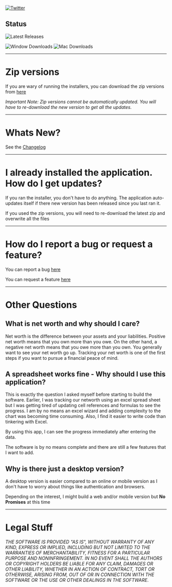 [![Twitter](https://img.shields.io/twitter/url/https/github.com/AnkurSheel/Newt.svg?style=social&label=Help%20spread%20the%20word)](https://twitter.com/intent/tweet?text=Check%20out%20newt%20-%20A%20networth%20Tracker&url=https://github.com/AnkurSheel/Newt&hashtags=Newt,Networth)

## Status 

![Latest Releases](https://img.shields.io/github/release/AnkurSheel/Newt.svg?label=Latest%20release)

![Window Downloads](https://img.shields.io/github/downloads/AnkurSheel/Newt/Newt-Setup.exe.svg?label=Window%20Downloads)
![Mac Downloads](https://img.shields.io/github/downloads/AnkurSheel/Newt/Newt-mac.dmg.svg?label=Mac%20Downloads)
<!-- ![Linux Downloads](https://img.shields.io/github/downloads/AnkurSheel/Newt/Newt-linux.AppImage.svg?label=Linux%20Downloads) -->


---
# Zip versions
If you are wary of running the installers, you can download the zip versions from [here](https://github.com/AnkurSheel/Newt/releases/latest)

*Important Note: Zip versions cannot be automatically updated. You will have to re-download the new version to get all the updates.* 

---

# Whats New?
See the [Changelog](https://github.com/AnkurSheel/Newt/blob/master/CHANGELOG.md)

--- 
# I already installed the application. How do I get updates?
If you ran the installer, you don't have to do anything. The application auto-updates itself if there new version has been released since you last ran it.

If you used the zip versions, you will need to re-download the latest zip and overwrite all the files 

---

# How do I report a bug or request a feature?
You can report a bug [here](https://github.com/AnkurSheel/Newt/issues/new?assignees=&labels=&template=bug_report.md&title=)

You can request a feature [here](https://github.com/AnkurSheel/Newt/issues/new?assignees=&labels=&template=feature_request.md&title=)

---

# Other Questions

## What is net worth and why should I care?
Net worth is the difference between your assets and your liabilities. Positive net worth means that you own more than you owe. On the other hand, a negative net worth means that you owe more than you own.
You generally want to see your net worth go up. Tracking your net worth is one of the first steps if you want to pursue a financial peace of mind.

## A spreadsheet works fine - Why should I use this application? 
This is exactly the question I asked myself before starting to build the software. Earlier, I was tracking our networth using an excel spread sheet but I was getting tired of updating cell references and formulas to see the progress. I am by no means an excel wizard and adding complexity to the chart was becoming time consuming. Also, I find it easier to write code than tinkering with Excel.
 
By using this app, I can see the progress immediately after entering the data.

The software is by no means complete and there are still a few features that I want to add.

## Why is there just a desktop version?
A desktop version is easier compared to an online or mobile version as I don't have to worry about things like authentication and browsers.

Depending on the interest, I might build a web and/or mobile version but **No Promises** at this time

---

# Legal Stuff
*THE SOFTWARE IS PROVIDED "AS IS", WITHOUT WARRANTY OF ANY KIND, EXPRESS OR IMPLIED, INCLUDING BUT NOT LIMITED TO THE WARRANTIES OF MERCHANTABILITY, FITNESS FOR A PARTICULAR PURPOSE AND NONINFRINGEMENT. IN NO EVENT SHALL THE AUTHORS OR COPYRIGHT HOLDERS BE LIABLE FOR ANY CLAIM, DAMAGES OR OTHER LIABILITY, WHETHER IN AN ACTION OF CONTRACT, TORT OR OTHERWISE, ARISING FROM, OUT OF OR IN CONNECTION WITH THE SOFTWARE OR THE USE OR OTHER DEALINGS IN THE SOFTWARE.*